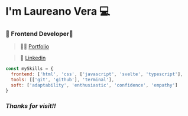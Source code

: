 # I'm **Laureano Vera** 💻
### 📘 Frontend Developer👾

> 👨‍💻 [Portfolio](https://laureano-vera.netlify.app/ "Look my work")  

> 👔 [Linkedin](https://www.linkedin.com/in/laureano-vera-320086204/ "Project?")  

``` javascript
const mySkills = {
  frontend: ['html', 'css', ['javascript', 'svelte', 'typescript'],
  tools: [['git', 'github'], 'terminal'],
  soft: ['adaptability', 'enthusiastic', 'confidence', 'empathy']
}
```


### *Thanks for visit‼*
